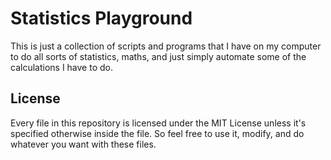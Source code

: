 # Statistics Playground

This is just a collection of scripts and programs that I have on my computer to do all sorts of statistics, maths, and just simply automate some of the calculations I have to do.

## License

Every file in this repository is licensed under the MIT License unless it's specified otherwise inside the file. So feel free to use it, modify, and do whatever you want with these files.
